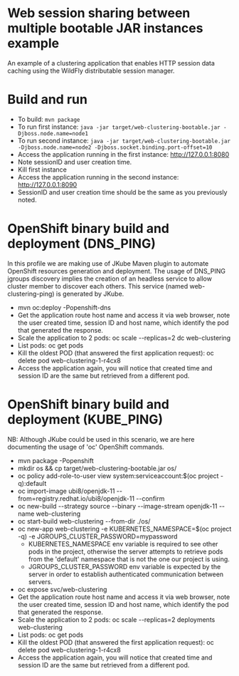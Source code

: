 # Web session sharing between multiple bootable JAR instances example

An example of a clustering application that enables HTTP session data caching using the WildFly distributable session manager.

Build and run
============= 

* To build: `mvn package`
* To run first instance: `java -jar target/web-clustering-bootable.jar -Djboss.node.name=node1`
* To run second instance: `java -jar target/web-clustering-bootable.jar -Djboss.node.name=node2 -Djboss.socket.binding.port-offset=10`
* Access the application running in the first instance: http://127.0.0.1:8080
* Note sessionID and user creation time.
* Kill first instance
* Access the application running in the second instance: http://127.0.0.1:8090
* SessionID and user creation time should be the same as you previously noted.

OpenShift binary build and deployment (DNS_PING)
================================================

In this profile we are making use of JKube Maven plugin to automate OpenShift resources generation and deployment.
The usage of DNS_PING jgroups discovery implies the creation of an headless service 
to allow cluster member to discover each others. This service (named web-clustering-ping) is generated by JKube.

* mvn oc:deploy -Popenshift-dns
* Get the application route host name and access it via web browser, note the user created time, session ID and host name, which identify the pod that generated the response.
* Scale the application to 2 pods: oc scale --replicas=2 dc web-clustering
* List pods: oc get pods
* Kill the oldest POD (that answered the first application request): oc delete pod web-clustering-1-r4cx8
* Access the application again, you will notice that created time and session ID are the same but retrieved from a different pod.

OpenShift binary build and deployment (KUBE_PING)
=================================================

NB: Although JKube could be used in this scenario, we are here documenting the usage of 'oc' OpenShift commands.

* mvn package -Popenshift
* mkdir os && cp target/web-clustering-bootable.jar os/
* oc policy add-role-to-user view system:serviceaccount:$(oc project -q):default
* oc import-image ubi8/openjdk-11 --from=registry.redhat.io/ubi8/openjdk-11 --confirm
* oc new-build --strategy source --binary --image-stream openjdk-11 --name web-clustering
* oc start-build web-clustering --from-dir ./os/
* oc new-app web-clustering -e KUBERNETES_NAMESPACE=$(oc project -q) -e JGROUPS_CLUSTER_PASSWORD=mypassword
    * KUBERNETES_NAMESPACE env variable is required to see other pods in the project, otherwise the server attempts to retrieve pods from the 'default' namespace that is not the one our project is using.
    * JGROUPS_CLUSTER_PASSWORD env variable is expected by the server in order to establish authenticated communication between servers.
* oc expose svc/web-clustering
* Get the application route host name and access it via web browser, note the user created time, session ID and host name, which identify the pod that generated the response.
* Scale the application to 2 pods: oc scale --replicas=2 deployments web-clustering
* List pods: oc get pods
* Kill the oldest POD (that answered the first application request): oc delete pod web-clustering-1-r4cx8
* Access the application again, you will notice that created time and session ID are the same but retrieved from a different pod.